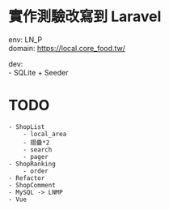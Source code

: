 #   實作測驗改寫到 Laravel

env:    LN_P    
domain: https://local.core_food.tw/

dev:    
    - SQLite + Seeder
    
#   TODO
    - ShopList
        - local_area
        - 摺疊*2
        - search
        - pager 
    - ShopRanking
        - order
    - Refactor
    - ShopComment
    - MySQL -> LNMP
    - Vue
    
